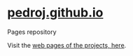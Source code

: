 [pedroj.github.io](http://pedroj.github.io/)
=================

Pages repository

Visit the [web pages of the projects, here](http://pedroj.github.io/). 

